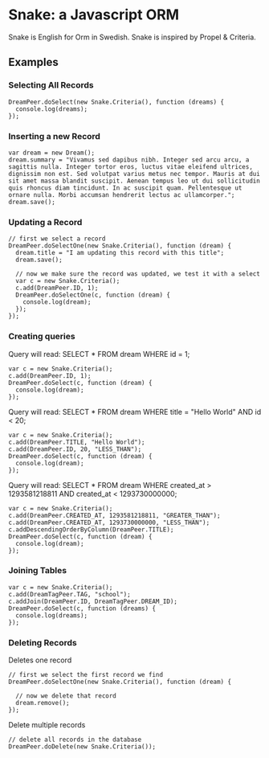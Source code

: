 # Snake: a Javascript ORM #

Snake is English for Orm in Swedish. Snake is inspired by Propel & Criteria.

## Examples ##

### Selecting All Records ###

    DreamPeer.doSelect(new Snake.Criteria(), function (dreams) {
      console.log(dreams);
    });


### Inserting a new Record ###

    var dream = new Dream();
    dream.summary = "Vivamus sed dapibus nibh. Integer sed arcu arcu, a sagittis nulla. Integer tortor eros, luctus vitae eleifend ultrices, dignissim non est. Sed volutpat varius metus nec tempor. Mauris at dui sit amet massa blandit suscipit. Aenean tempus leo ut dui sollicitudin quis rhoncus diam tincidunt. In ac suscipit quam. Pellentesque ut ornare nulla. Morbi accumsan hendrerit lectus ac ullamcorper.";
    dream.save();

### Updating a Record ###

    // first we select a record
    DreamPeer.doSelectOne(new Snake.Criteria(), function (dream) {
      dream.title = "I am updating this record with this title";
      dream.save();

      // now we make sure the record was updated, we test it with a select
      var c = new Snake.Criteria();
      c.add(DreamPeer.ID, 1);
      DreamPeer.doSelectOne(c, function (dream) {
        console.log(dream);
      });
    });


### Creating queries ###

Query will read: SELECT * FROM dream WHERE id = 1;

    var c = new Snake.Criteria();
    c.add(DreamPeer.ID, 1);
    DreamPeer.doSelect(c, function (dream) {
      console.log(dream);
    });

Query will read: SELECT * FROM dream WHERE title = "Hello World" AND id < 20;

    var c = new Snake.Criteria();
    c.add(DreamPeer.TITLE, "Hello World");
    c.add(DreamPeer.ID, 20, "LESS_THAN");
    DreamPeer.doSelect(c, function (dream) {
      console.log(dream);
    });

Query will read: SELECT * FROM dream WHERE created_at > 1293581218811 AND created_at < 1293730000000;

    var c = new Snake.Criteria();
    c.add(DreamPeer.CREATED_AT, 1293581218811, "GREATER_THAN");
    c.add(DreamPeer.CREATED_AT, 1293730000000, "LESS_THAN");
    c.addDescendingOrderByColumn(DreamPeer.TITLE);
    DreamPeer.doSelect(c, function (dream) {
      console.log(dream);
    });

### Joining Tables ###

    var c = new Snake.Criteria();
    c.add(DreamTagPeer.TAG, "school");
    c.addJoin(DreamPeer.ID, DreamTagPeer.DREAM_ID);
    DreamPeer.doSelect(c, function (dreams) {
      console.log(dreams);
    });

### Deleting Records ###

Deletes one record

    // first we select the first record we find
    DreamPeer.doSelectOne(new Snake.Criteria(), function (dream) {

      // now we delete that record
      dream.remove();
    });

Delete multiple records

    // delete all records in the database
    DreamPeer.doDelete(new Snake.Criteria());

